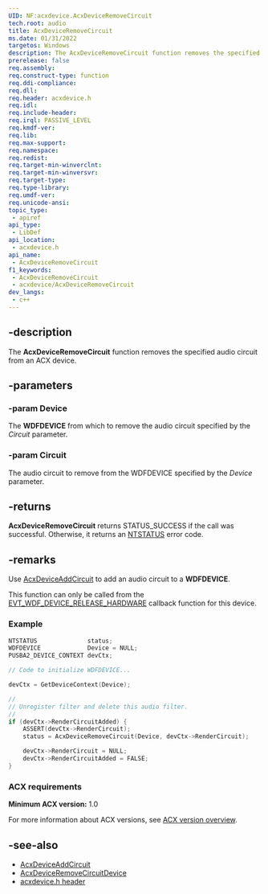 ```yaml
---
UID: NF:acxdevice.AcxDeviceRemoveCircuit
tech.root: audio
title: AcxDeviceRemoveCircuit
ms.date: 01/31/2022
targetos: Windows
description: The AcxDeviceRemoveCircuit function removes the specified audio circuit from an ACX device.
prerelease: false
req.assembly: 
req.construct-type: function
req.ddi-compliance: 
req.dll: 
req.header: acxdevice.h
req.idl: 
req.include-header: 
req.irql: PASSIVE_LEVEL
req.kmdf-ver: 
req.lib: 
req.max-support: 
req.namespace: 
req.redist: 
req.target-min-winverclnt: 
req.target-min-winversvr: 
req.target-type: 
req.type-library: 
req.umdf-ver: 
req.unicode-ansi: 
topic_type:
 - apiref
api_type:
 - LibDef
api_location:
 - acxdevice.h
api_name:
 - AcxDeviceRemoveCircuit
f1_keywords:
 - AcxDeviceRemoveCircuit
 - acxdevice/AcxDeviceRemoveCircuit
dev_langs:
 - c++
---
```


## -description

The **AcxDeviceRemoveCircuit** function removes the specified audio circuit from an ACX device.

## -parameters

### -param Device

The **WDFDEVICE** from which to remove the audio circuit specified by the *Circuit* parameter.

### -param Circuit

The audio circuit to remove from the WDFDEVICE specified by the *Device* parameter.

## -returns

**AcxDeviceRemoveCircuit** returns STATUS_SUCCESS if the call was successful. Otherwise, it returns an [NTSTATUS](/windows-hardware/drivers/kernel/using-ntstatus-values) error code.

## -remarks

Use [AcxDeviceAddCircuit](nf-acxdevice-acxdeviceaddcircuit.md) to add an audio circuit to a **WDFDEVICE**.

This function can only be called from the [EVT_WDF_DEVICE_RELEASE_HARDWARE](/windows-hardware/drivers/ddi/wdfdevice/nc-wdfdevice-evt_wdf_device_release_hardware) callback function for this device.

### Example

```cpp
NTSTATUS              status;
WDFDEVICE             Device = NULL;
PUSBA2_DEVICE_CONTEXT devCtx;

// Code to initialize WDFDEVICE...

devCtx = GetDeviceContext(Device);

//
// Unregister filter and delete this audio filter.
//
if (devCtx->RenderCircuitAdded) {
    ASSERT(devCtx->RenderCircuit);
    status = AcxDeviceRemoveCircuit(Device, devCtx->RenderCircuit);

    devCtx->RenderCircuit = NULL;
    devCtx->RenderCircuitAdded = FALSE;
}
```

### ACX requirements

**Minimum ACX version:** 1.0

For more information about ACX versions, see [ACX version overview](/windows-hardware/drivers/audio/acx-version-overview).

## -see-also

- [AcxDeviceAddCircuit](nf-acxdevice-acxdeviceaddcircuit.md)
- [AcxDeviceRemoveCircuitDevice](nf-acxdevice-acxdeviceremovecircuitdevice.md)
- [acxdevice.h header](index.md)
